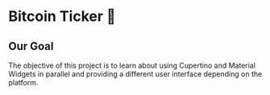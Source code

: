 

# Bitcoin Ticker 🤑

## Our Goal

The objective of this project is to learn about using Cupertino and Material Widgets in parallel and providing a different user interface depending on the platform.


